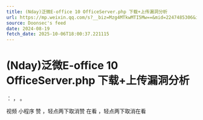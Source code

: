 ```yaml
---
title: (Nday)泛微E-office 10 OfficeServer.php 下载+上传漏洞分析
url: https://mp.weixin.qq.com/s?__biz=Mzg4MTkwMTI5Mw==&mid=2247485306&idx=1&sn=516c184ad66de99b12db7be6a8693293
source: Doonsec's feed
date: 2024-08-19
fetch_date: 2025-10-06T18:00:37.221115
---
```


# (Nday)泛微E-office 10 OfficeServer.php 下载+上传漏洞分析

：
，
。

视频
小程序
赞
，轻点两下取消赞
在看
，轻点两下取消在看